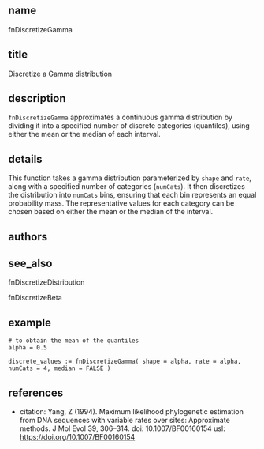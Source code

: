 ## name
fnDiscretizeGamma
## title
Discretize a Gamma distribution
## description
`fnDiscretizeGamma` approximates a continuous gamma distribution by dividing it into a specified number of discrete categories (quantiles), using either the mean or the median of each interval.

## details
This function takes a gamma distribution parameterized by `shape` and `rate`, along with a specified number of categories (`numCats`).
It then discretizes the distribution into `numCats` bins, ensuring that each bin represents an equal probability mass.
The representative values for each category can be chosen based on either the mean or the median of the interval.

## authors
## see_also
fnDiscretizeDistribution

fnDiscretizeBeta

## example
    # to obtain the mean of the quantiles
    alpha = 0.5

    discrete_values := fnDiscretizeGamma( shape = alpha, rate = alpha, numCats = 4, median = FALSE )


## references
- citation: Yang, Z (1994). Maximum likelihood phylogenetic estimation from DNA sequences with variable rates over sites: Approximate methods. J Mol Evol 39, 306–314.
  doi: 10.1007/BF00160154
  usl: https://doi.org/10.1007/BF00160154
